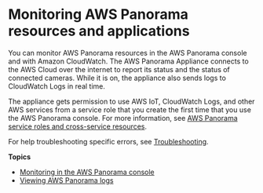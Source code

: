 # Monitoring AWS Panorama resources and applications<a name="panorama-monitoring"></a>

You can monitor AWS Panorama resources in the AWS Panorama console and with Amazon CloudWatch\. The AWS Panorama Appliance connects to the AWS Cloud over the internet to report its status and the status of connected cameras\. While it is on, the appliance also sends logs to CloudWatch Logs in real time\.

The appliance gets permission to use AWS IoT, CloudWatch Logs, and other AWS services from a service role that you create the first time that you use the AWS Panorama console\. For more information, see [AWS Panorama service roles and cross\-service resources](permissions-services.md)\.

For help troubleshooting specific errors, see [Troubleshooting](panorama-troubleshooting.md)\.

**Topics**
+ [Monitoring in the AWS Panorama console](monitoring-console.md)
+ [Viewing AWS Panorama logs](monitoring-logging.md)